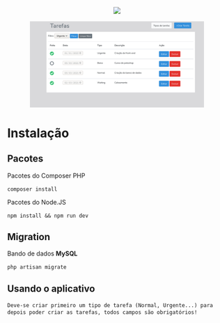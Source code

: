<p align="center"><a href="https://laravel.com" target="_blank"><img src="https://raw.githubusercontent.com/laravel/art/master/logo-lockup/5%20SVG/2%20CMYK/1%20Full%20Color/laravel-logolockup-cmyk-red.svg" width="400"></a></p>

<p align="center"><img src="https://github.com/dumondmd/list_todo_laravel_vue/blob/main/todolist.png" 
width="400"></p>


# Instalação

## Pacotes

Pacotes do Composer PHP

```
composer install
```

Pacotes do Node.JS

```
npm install && npm run dev
```

## Migration

Bando de dados **MySQL**

```
php artisan migrate
```

## Usando o aplicativo

```
Deve-se criar primeiro um tipo de tarefa (Normal, Urgente...) para depois poder criar as tarefas, todos campos são obrigatórios!
```

